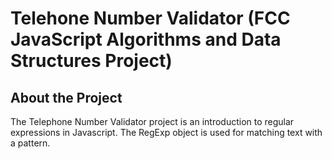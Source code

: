 # Telehone Number Validator (FCC JavaScript Algorithms and Data Structures Project)

## About the Project

The Telephone Number Validator project is an introduction to regular expressions in Javascript. The RegExp object is used for matching text with a pattern.
